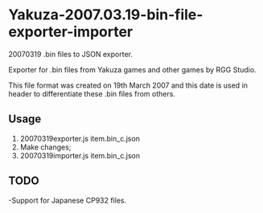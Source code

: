 # Yakuza-2007.03.19-bin-file-exporter-importer
20070319 .bin files to JSON exporter.

Exporter for .bin files from Yakuza games and other games by RGG Studio.

This file format was created on 19th March 2007 and this date is used in header to differentiate these .bin files from others.

## Usage
1. 20070319exporter.js item.bin_c.json
2. Make changes;
3. 20070319importer.js item.bin_c.json

## TODO

-Support for Japanese CP932 files.
